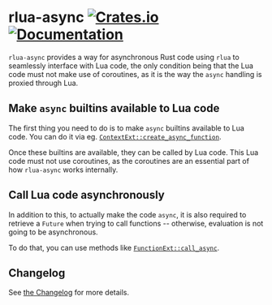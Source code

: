 # rlua-async [![Crates.io](https://img.shields.io/crates/v/rlua-async.svg)](https://crates.io/crates/rlua-async) [![Documentation](https://docs.rs/rlua-async/badge.svg)](https://docs.rs/rlua-async)

`rlua-async` provides a way for asynchronous Rust code using `rlua` to
seamlessly interface with Lua code, the only condition being that the Lua code
must not make use of coroutines, as it is the way the `async` handling is
proxied through Lua.

## Make `async` builtins available to Lua code

The first thing you need to do is to make `async` builtins available to Lua
code. You can do it via eg.
[`ContextExt::create_async_function`](https://docs.rs/rlua-async/latest/rlua_async/trait.ContextExt.html#tymethod.create_async_function).

Once these builtins are available, they can be called by Lua code. This Lua code
must not use coroutines, as the coroutines are an essential part of how
`rlua-async` works internally.

## Call Lua code asynchronously

In addition to this, to actually make the code `async`, it is also required to
retrieve a `Future` when trying to call functions -- otherwise, evaluation is
not going to be asynchronous.

To do that, you can use methods like
[`FunctionExt::call_async`](https://docs.rs/rlua-async/latest/rlua_async/trait.FunctionExt.html#tymethod.call_async).

## Changelog

See [the Changelog](./CHANGELOG.md) for more details.
